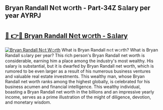 ## Bryan Randall N𝚎t w𝚘rth - Part-34Z S𝚊lary per year AYRPJ

# <h2><a href="http://gc0kqyf.nevu.top/?p=Bryan+Randall">🔗 👉🔴 Bryan Randall N𝚎t w𝚘rth - S𝚊lary</a></h2>

[![Bryan Randall N𝚎t W𝚘rth](https://i.imgur.com/Oavwk0R.jpeg)](http://gc0kqyf.nevu.top/?p=Bryan+Randall)
What is Bryan Randall n𝚎t w𝚘rth? What is Bryan Randall s𝚊lary per year?
This rich person's Bryan Randall net worth is considerable, earning him a place among the industry's most wealthy. His salary is substantial, but it is dwarfed by Bryan Randall net worth, which is rumored to be even larger as a result of his numerous business ventures and valuable real estate investments. This wealthy man, whose Bryan Randall net worth ranks among the highest globally, is celebrated for his business acumen and financial intelligence. This wealthy individual, boasting a Bryan Randall net worth in the billions and an impressive yearly income, serves as a prime illustration of the might of diligence, devotion, and monetary wisdom.

